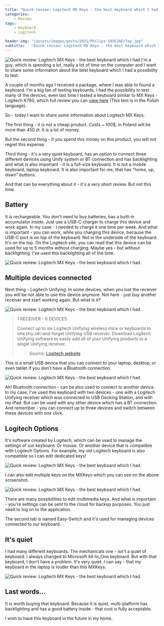 ```yaml
---
title: "Quick review: Logitech MX Keys - the best keyboard which I had."
categories:
    - Review
tags:
    - Keyboard
    - Logitech

header-img: "/assets/images/posts/2021/Philips-345E2AE/Top.jpg"
subtitle:   "Quick review: Logitech MX Keys - the best keyboard which I had."
---
```

![Quick review: Logitech MX Keys - the best keyboard which I had.](/assets/images/posts/2021/MXKeys/top.jpg)I'm a guy, which is spending a lot, really a lot of time on the computer and I want to share some information about the best keyboard which I had a possibility to test.

A couple of months ago I received a package, where I was able to found a keyboard. I'm a big fan of testing keyboards. I had the possibility to test many of the devices, even last time I tested a keyboard similar to MX Keys - Logitech K780, which full review you can [view here](https://www.piesik.me/2019/11/16/Logitech-K780/#) (This text is in the Polish language).

So - today I want to share some information about Logitech MX Keys.

The first thing - it is not a cheap product. Costs ~ 100$, in Poland will be more than 450 zł. It is a lot of money.

But the second thing - if you spend this money on this product, you will not regret this expense.

Third thing - it's a very quiet keyboard, has an option to connect three different devices using Unify system or BT connection and has backlighting and what is also important - it is a full-size keyboard. It is not a mobile keyboard, laptop keyboard. It is also important for me, that has "home, up, down" buttons.

And that can be everything about it - it's a very short review. But not this time.

## Battery

It is rechargeable. You don't need to buy batteries, has a built-in accumulator inside. Just use a USB-C charger to charge this device and work again. In my case - I needed to charge it one time per week. And what is important - you can work, while you charging this device, because the USB-C port is on top of the keyboard. Not in the underside of the keyboard. It's on the top. On the Logitech site, you can read that this device can be used for up to 5 months without charging. Maybe yes - but without backlighting. I've used this backlighting all of the time.

![Quick review: Logitech MX Keys - the best keyboard which I had.](/assets/images/posts/2021/MXKeys/03.jpg)

## Multiple devices connected

Next thing - Logitech Unifying. In some devices, when you lost the receiver you will be not able to use this device anymore. Not here - just buy another receiver and start working again. But what is it?

![Quick review: Logitech MX Keys - the best keyboard which I had.](/assets/images/posts/2021/MXKeys/01.jpg)

> 1 RECEIVER - 6 DEVICES
>
> Connect up to six Logitech Unifying wireless mice or keyboards to one tiny set-and-forget Unifying USB receiver. Download Logitech Unifying software to easily add all of your Unifying products to a single Unifying receiver.
>> Source: [Logitech website](https://www.logitech.com/en-us/resource-center/what-is-unifying.html)

This is a small USB device that you can connect to your laptop, desktop, or even tablet if you don't have a Bluetooth connection.

![Quick review: Logitech MX Keys - the best keyboard which I had.](/assets/images/posts/2021/MXKeys/04.jpg)

Ah! Bluetooth connection - can be also used to connect to another device. In my case, I've used this keyboard with two devices - one with a Logitech Unifying receiver which was connected to USB Docking Station, and with my iPad. But can be used with any other device which has a BT connection. And remember - you can connect up to three devices and switch between these devices with one click.

## Logitech Options

It's software created by Logitech, which can be used to manage the settings of our keyboard. Or mouse. Or another device that is compatible with Logitech Options. For example, my old Logitech keyboard is also compatible so I can edit dedicated keys!

![Quick review: Logitech MX Keys - the best keyboard which I had.](/assets/images/posts/2021/MXKeys/01.png)

I can also edit multiple keys on the MXKeys which you can see on the above screenshot.

![Quick review: Logitech MX Keys - the best keyboard which I had.](/assets/images/posts/2021/MXKeys/02.png)

There are many possibilities to edit multimedia keys. And what is important - you're settings can be sent to the cloud for backup purposes. You just need to log on to the application.

The second tab is named Easy-Switch and it's used for managing devices connected to our keyboard.

## It's quiet

I had many different keyboards. The mechanicals one - isn't a quiet of keyboard. I always changed to Microsoft All-In_One keyboard. But with that keyboard, I don't have a problem. It's very quiet. I can say - that my keyboard in the laptop is louder than this MXKeys.

![Quick review: Logitech MX Keys - the best keyboard which I had.](/assets/images/posts/2021/MXKeys/02.jpg)

## Last words...

It is worth buying that keyboard. Because it is quiet, multi-platform has backlighting and has a good battery inside - that cost is fully acceptable.

I wish to have this keyboard in the future in my home.
